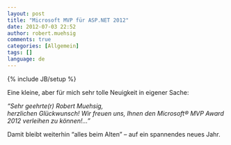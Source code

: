 ```yaml
---
layout: post
title: "Microsoft MVP für ASP.NET 2012"
date: 2012-07-03 22:52
author: robert.muehsig
comments: true
categories: [Allgemein]
tags: []
language: de
---
```

{% include JB/setup %}
<p>Eine kleine, aber für mich sehr tolle Neuigkeit in eigener Sache: </p> <p><em>“Sehr geehrte(r) Robert Muehsig,<br>herzlichen Glückwunsch! Wir freuen uns, Ihnen den Microsoft® MVP Award 2012 verleihen zu können!…”</em> </p> <p>Damit bleibt weiterhin “alles beim Alten” – auf ein spannendes neues Jahr.</p>
